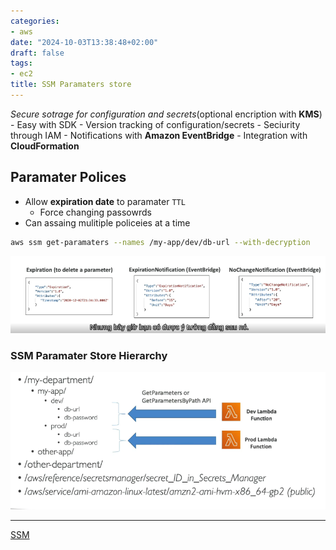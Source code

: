 ```yaml
---
categories:
- aws
date: "2024-10-03T13:38:48+02:00"
draft: false
tags:
- ec2
title: SSM Paramaters store
---
```


*Secure sotrage for configuration and secrets*(optional encription with
**KMS**) - Easy with SDK - Version tracking of configuration/secrets -
Seciurity through IAM - Notifications with **Amazon EventBridge** -
Integration with **CloudFormation**

## Paramater Polices

-   Allow **expiration date** to paramater `TTL`
    -   Force changing passowrds
-   Can assaing mulitiple policeies at a time

``` bash
aws ssm get-paramaters --names /my-app/dev/db-url --with-decryption 
```

![paramater policeies](/static/paramater_policies_graph_visual.png)

### SSM Paramater Store Hierarchy

![Paramater Store Hierarchy](/static/ssm_paramater_store.png)

------------------------------------------------------------------------

[SSM](//posts/sysops_aws_cert/ec2_instances/ssm_main/ssm)
